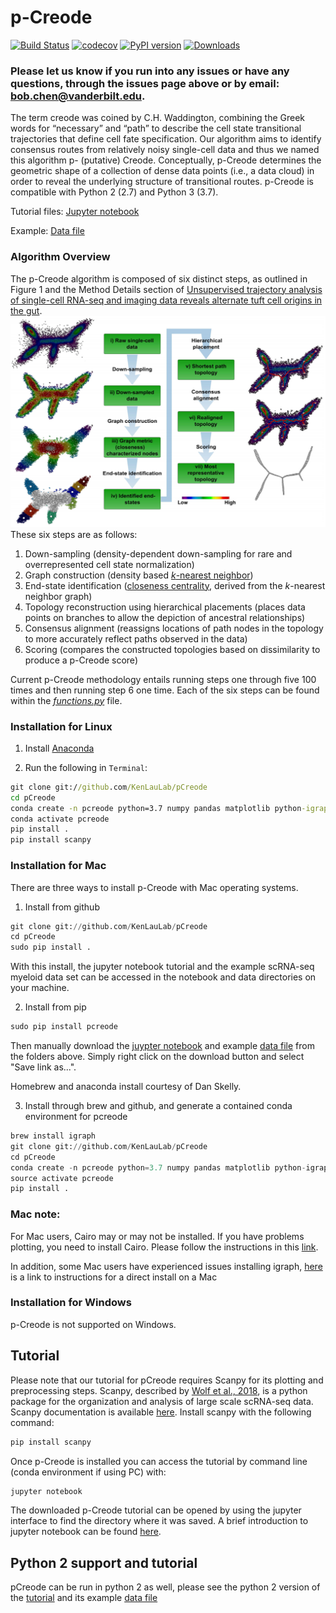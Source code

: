 # **p-Creode**

[![Build Status](https://travis-ci.org/KenLauLab/pCreode.svg?branch=master)](https://travis-ci.org/KenLauLab/pCreode)  [![codecov](https://codecov.io/gh/KenLauLab/pCreode/branch/master/graph/badge.svg)](https://codecov.io/gh/KenLauLab/pCreode)   [![PyPI version](https://badge.fury.io/py/pcreode.svg)](https://badge.fury.io/py/pcreode)
[![Downloads](https://pepy.tech/badge/pcreode)](https://pepy.tech/project/pcreode)

### Please let us know if you run into any issues or have any questions, through the issues page above or by email: bob.chen@vanderbilt.edu. 

The term creode was coined by C.H. Waddington, combining the Greek words for “necessary” and “path” to describe the cell state transitional trajectories that define cell fate specification. Our algorithm aims to identify consensus routes from relatively noisy single-cell data and thus we named this algorithm p- (putative) Creode. Conceptually, p-Creode determines the geometric shape of a collection of dense data points (i.e., a data cloud) in order to reveal the underlying structure of transitional routes. p-Creode is compatible with Python 2 (2.7) and Python 3 (3.7).  

Tutorial files: [Jupyter notebook](https://github.com/KenLauLab/pCreode/blob/master/notebooks/pCreode_tutorial.ipynb)

Example: [Data file](https://github.com/KenLauLab/pCreode/blob/master/data/Myeloid_Raw_Normalized_Transformed.h5ad)

### Algorithm Overview

The p-Creode algorithm is composed of six distinct steps, as outlined in Figure 1 and the Method Details section of [Unsupervised trajectory analysis of single-cell RNA-seq and imaging data reveals alternate tuft cell origins in the gut](https://www.ncbi.nlm.nih.gov/pmc/articles/PMC5799016/).
![p-Creode algorithm steps](img/pcreode_viz.png)
These six steps are as follows:
1. Down-sampling (density-dependent down-sampling for rare and overrepresented cell state normalization)
2. Graph construction (density based [_k_-nearest neighbor](https://en.wikipedia.org/wiki/Nearest_neighbor_graph))
3. End-state identification ([closeness centrality](https://en.wikipedia.org/wiki/Closeness_centrality), derived from the _k_-nearest neighbor graph)
4. Topology reconstruction using hierarchical placements (places data points on branches to allow the depiction of ancestral relationships)
5. Consensus alignment (reassigns locations of path nodes in the topology to more accurately reflect paths observed in the data)
6. Scoring (compares the constructed topologies based on dissimilarity to produce a p-Creode score)

Current p-Creode methodology entails running steps one through five 100 times and then running step 6 one time. Each of the six steps can be found within the [_functions.py_](https://github.com/KenLauLab/pCreode/blob/master/pcreode/functions.py) file.

### Installation for Linux

1. Install [Anaconda](https://www.anaconda.com/products/individual)

2. Run the following in `Terminal`:

```cmd
git clone git://github.com/KenLauLab/pCreode
cd pCreode
conda create -n pcreode python=3.7 numpy pandas matplotlib python-igraph jupyter cython -c conda-forge
conda activate pcreode
pip install .
pip install scanpy
```

### Installation for Mac

There are three ways to install p-Creode with Mac operating systems.

1. Install from github
```python
git clone git://github.com/KenLauLab/pCreode
cd pCreode
sudo pip install .
```
With this install, the jupyter notebook tutorial and the example scRNA-seq myeloid data set can be accessed in the notebook and data directories on your machine.

2. Install from pip
```python
sudo pip install pcreode
```
Then manually download the [juypter notebook](https://github.com/KenLauLab/pCreode/blob/master/notebooks/pCreode_tutorial.ipynb) and example [data file](https://github.com/KenLauLab/pCreode/blob/master/data/Myeloid_Raw_Normalized_Transformed.h5ad) from the folders above. Simply right click on the download button and select "Save link as...".

Homebrew and anaconda install courtesy of Dan Skelly.

3. Install through brew and github, and generate a contained conda environment for pcreode 
```python
brew install igraph
git clone git://github.com/KenLauLab/pCreode
cd pCreode
conda create -n pcreode python=3.7 numpy pandas matplotlib python-igraph jupyter cython
source activate pcreode
pip install .
```

### Mac note: 
For Mac users, Cairo may or may not be installed. If you have problems plotting, you need to install Cairo. Please follow the instructions in this [link](http://macappstore.org/cairo/). 

In addition, some Mac users have experienced issues installing igraph, [here](http://igraph.org/python/#pyinstallosx) is a link to instructions for a direct install on a Mac 

### Installation for Windows

p-Creode is not supported on Windows.

## Tutorial

Please note that our tutorial for pCreode requires Scanpy for its plotting and preprocessing steps. Scanpy, described by [Wolf et al., 2018](https://doi.org/10.1186/s13059-017-1382-0), is a python package for the organization and analysis of large scale scRNA-seq data. Scanpy documentation is available [here](https://scanpy.readthedocs.io/en/stable/). Install scanpy with the following command:

```python
pip install scanpy
```

Once p-Creode is installed you can access the tutorial by command line (conda environment if using PC) with:

```python
jupyter notebook
```
The downloaded p-Creode tutorial can be opened by using the jupyter interface to find the directory where it was saved. A brief introduction to jupyter notebook can be found [here](https://www.datacamp.com/community/tutorials/tutorial-jupyter-notebook#gs.P04bH=8).

## Python 2 support and tutorial 

pCreode can be run in python 2 as well, please see the python 2 version of the [tutorial](https://github.com/KenLauLab/pCreode/blob/master/notebooks/pCreode_tutorial_python_2.ipynb) and its example [data file](https://github.com/KenLauLab/pCreode/blob/master/data/Myeloid_with_IDs_python_2.csv.gz)
